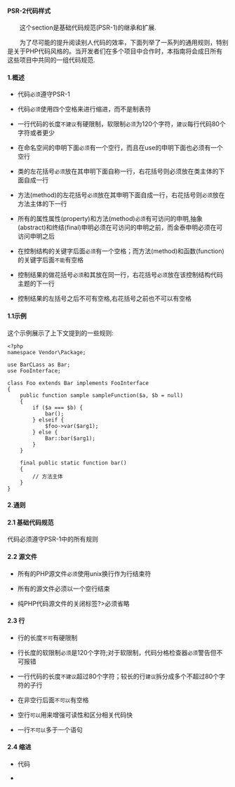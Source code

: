 #### PSR-2代码样式
    
&emsp;&emsp;这个section是基础代码规范(PSR-1)的继承和扩展.

&emsp;&emsp;为了尽可能的提升阅读别人代码的效率，下面列举了一系列的通用规则，特别是关于PHP代码风格的。当开发者们在多个项目中合作时，本指南将会成日所有这些项目中共同的一组代码规范.

#### 1.概述

* 代码`必须`遵守PSR-1

* 代码`必须`使用四个空格来进行缩进，而不是制表符

* 一行代码的长度`不建议`有硬限制，软限制`必须`为120个字符，`建议`每行代码80个字符或者更少

* 在命名空间的申明下面`必须`有一个空行，而且在use的申明下面也必须有一个空行

* 类的左花括号`必须`放在其申明下面自称一行，右花括号则必须放在类主体的下面自成一行

* 方法(method)的左花括号`必须`放在其申明下面自成一行，右花括号则`必须`放在方法主体的下一行

* 所有的属性属性(property)和方法(method)`必须`有可访问的申明,抽象(abstract)和终结(final)申明必须在可访问的申明之前，而金泰申明必须在可访问申明之后

* 在控制结构的关键字后面`必须`有一个空格；而方法(method)和函数(function)的关键字后面`不能`有空格

* 控制结果的做花括号`必须`和其放在同一行，右花括号`必须`放在该控制结构代码主题的下一行

* 控制结果的左括号之后不可有空格,右花括号之前也不可以有空格

#### 1.1示例

这个示例展示了上下文提到的一些规则:

```
<?php
namespace Vendor\Package;

use BarCLass as Bar;
use FooInterface;

class Foo extends Bar implements FooInterface
{
    public function sample sampleFunction($a, $b = null)
    {
        if ($a === $b) {
            bar();
        } elseif {
            $foo->var($arg1);
        } else {
            Bar::bar($arg1);
        }
    }

    final public static function bar()
    {
        // 方法主体
    }
}
```

#### 2.通则

#### 2.1 基础代码规范

代码必须遵守PSR-1中的所有规则

#### 2.2 源文件

* 所有的PHP源文件`必须`使用unix换行作为行结束符

* 所有的源文件必须以一个空行结束

* 纯PHP代码源文件的关闭标签?>必须省略

#### 2.3 行

* 行的长度`不可`有硬限制 

* 行长度的软限制`必须`是120个字符;对于软限制，代码分格检查器`必须`警告但不可报错

* 一行代码的长度`不建议`超过80个字符；较长的行`建议`拆分成多个不超过80个字符的子行

* 在非空行后面`不可以`有空格 

* 空行`可以`用来增强可读性和区分相关代码快 

* 一行`不可以`多于一个语句

#### 2.4 缩进

* 代码

*  
